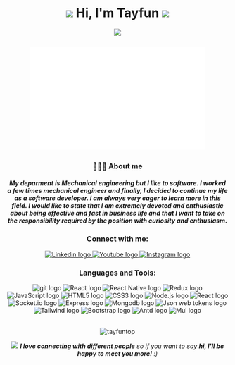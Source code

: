 <h1 align = "center"><a target="_blank" href="https://www.linkedin.com/in/tayfun-top-b7574220a/"><img src="/image/youtube logo 2.png" width="30" ></a> Hi, I'm Tayfun <img src="https://media.giphy.com/media/hvRJCLFzcasrR4ia7z/giphy.gif" width="30"></h1>

<p align="center">
  <a href="https://git.io/typing-svg"><img src="https://readme-typing-svg.demolab.com?font=Fira+Code&size=26&pause=1000&color=F74473&center=true&vCenter=true&width=433&lines=Frontend+developer;Always+learning+new+things"></a>
</p>

<h3 align = "center"><a href="https://www.linkedin.com/in/tayfun-top-b7574220a/"><img style="width:400px" src="gif/giff.gif" ></a></h3>

<div align = "center">
<h3>👨🏼‍💻 About me</h3>
<h5> My deparment is Mechanical engineering but I like to software. I worked a few times mechanical engineer  and finally, I decided to continue my life as a software developer. I am always very eager to learn more in this field.  I would like to state that I am extremely devoted and enthusiastic about being effective and fast in business life and that I want to take on the responsibility required by the position with curiosity and enthusiasm. <h5>

<h3>Connect with me:</h3>

<a target="_blank" href="https://www.linkedin.com/in/tayfuntop">
<img src="https://img.shields.io/badge/Linkedin-282C34?logo=linkedin&logoColor=02adfc" alt="Linkedin logo" title="Linkedin" height="25" />
</a>
<a target="_blank" href="https://www.youtube.com/c/TayfunTp">
<img src="https://img.shields.io/badge/Youtube-282C34?logo=youtube&logoColor=ff0202" alt="Youtube logo" title="Youtube" height="25" />
</a>
<a target="_blank" href="https://www.instagram.com/tayfun_tp/">
<img src="https://img.shields.io/badge/Instagram-282C34?logo=instagram&logoColor=e50259" alt="Instagram logo" title="Instagram" height="25" />
</a>
  

<h3>Languages and Tools:</h3> 

<img src="https://img.shields.io/badge/Git-282C34?logo=git&logoColor=F05032" alt="git logo" title="Git" height="25" />
<img src="https://img.shields.io/badge/React-282C34?logo=react&logoColor=61DAFB" alt="React logo" title="React" height="25" />
<img src="https://img.shields.io/badge/React Native-282C34?logo=react&logoColor=61DAFB" alt="React Native logo" title="React Native" height="25" />
<img src="https://img.shields.io/badge/Redux-282C34?logo=redux&logoColor=764ABC" alt="Redux logo" title="Redux" height="25" />
<img src="https://img.shields.io/badge/JavaScript-282C34?logo=javascript&logoColor=F7DF1E" alt="JavaScript logo" title="JavaScript" height="25" />
<img src="https://img.shields.io/badge/HTML5-282C34?logo=html5&logoColor=E34F26" alt="HTML5 logo" title="HTML5" height="25" />
<img src="https://img.shields.io/badge/CSS3-282C34?logo=css3&logoColor=1572B6" alt="CSS3 logo" title="CSS3" height="25" />
<img src="https://img.shields.io/badge/Node.js-282C34?logo=node.js&logoColor=43853D" alt="Node.js logo" title="Node.js" height="25" />
<img src="https://img.shields.io/badge/OpenAI-282C34?logo=OpenAI&logoColor=7f00ff" alt="React logo" title="React" height="25" />
<img src="https://img.shields.io/badge/Socket.IO-282C34?logo=Socket.IO&logoColor=d8d8d8" alt="Socket.io logo" title="Socket.io" height="25" />
<img src="https://img.shields.io/badge/Express.js-282C34?logo=express&logoColor=green" alt="Express logo" title="Express.js" height="25" />
<img src="https://img.shields.io/badge/MongoDB-282C34?logo=Mongodb&logoColor=4EA94B" alt="Mongodb logo" title="Mongodb" height="25" />
<img src="https://img.shields.io/badge/Json%20Web%20Tokens-282C34?logo=json-web-tokens&logoColor=pink" alt="Json web tokens logo" title="Json token" height="25" />
<img src="https://img.shields.io/badge/Tailwind-282C34?logo=tailwind%20css&logoColor=38B2AC" alt="Tailwind logo" title="Tailwind" height="25" />
<img src="https://img.shields.io/badge/Bootstrap-282C34?logo=bootstrap&logoColor=9267ce" alt="Bootstrap logo" title="Bootstrap" height="25" />
<img src="https://img.shields.io/badge/Ant%20Design-282C34?logo=ant-design&logoColor=07a5f9" alt="Antd logo" title="Antd" height="25" />
<img src="https://img.shields.io/badge/Material--UI-282C34?logo=mui&logoColor=0081CB" alt="Mui logo" title="Mui" height="25" />

<br>
<br>
  
<p> <img src="https://komarev.com/ghpvc/?username=tayfuntop&label=Profile%20views&color=0e73b6&style=flat" alt="tayfuntop" /> </p>

<p><img src="https://media.giphy.com/media/LnQjpWaON8nhr21vNW/giphy.gif" width="60"> <em><b>I love connecting with different people</b> so if you want to say <b>hi, I'll be happy to meet you more!</b> :)</em></p>

</div>

